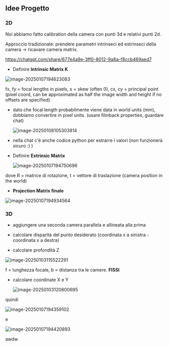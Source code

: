 ## Idee Progetto

### 2D

Noi abbiamo fatto calibration della camera con punti 3d e relativi punti 2d.

Approccio tradizionale: prendere parametri intrinseci ed estrinseci della camera -> ricavare camera matrix.

https://chatgpt.com/share/677e4a9e-3ff0-8012-9a8a-f8ccb469aed7

- Definire **Intrinsic Matrix K**

![image-20250107194623083](/home/luckeez/.config/Typora/typora-user-images/image-20250107194623083.png)

fx, fy = focal lengths in pixels, s = skew (often 0), cx, cy = principal point (pixel coord, can be approximated as half the image width and height if no offsets are specified)

- dato che focal length probabilmente viene data in world units (mm), dobbiamo convertire in pixel units. (usare filmback properties, guardare chat) 

  ![image-20250108105303814](/home/luckeez/.config/Typora/typora-user-images/image-20250108105303814.png)

- nella chat c'è anche codice python per estrarre i valori (non funzionerà sicuro :) )

- Definire **Extrinsic Matrix** 

  ![image-20250107194750696](/home/luckeez/.config/Typora/typora-user-images/image-20250107194750696.png)

dove R = matrice di rotazione, t = vettore di traslazione (camera position in the world)

- **Projection Matrix finale**

![image-20250107194934564](/home/luckeez/.config/Typora/typora-user-images/image-20250107194934564.png)





### 3D

- aggiungere una seconda camera parallela e allineata alla prima

- calcolare disparità del punto desiderato (coordinata x a sinistra - coordinata x a destra)
- calcolare profondità Z

![image-20250103115522291](/home/luckeez/.config/Typora/typora-user-images/image-20250103115522291.png)

f = lunghezza focale, b = distanza tra le camere. **FISSI**

- calcolare coordinate X e Y

  ![image-20250103120800695](/home/luckeez/.config/Typora/typora-user-images/image-20250103120800695.png)

quindi

![image-20250107194359102](/home/luckeez/.config/Typora/typora-user-images/image-20250107194359102.png)

e

![image-20250107194420893](/home/luckeez/.config/Typora/typora-user-images/image-20250107194420893.png)



awdw

